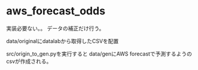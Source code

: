 # aws_forecast_odds

実装必要ない。。
データの補正だけ行う。

data/originalにdatalabから取得したCSVを配置

src/origin_to_gen.pyを実行すると
data/genにAWS forecastで予測するようのcsvが作成される。